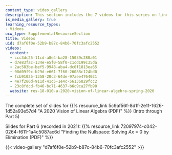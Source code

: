 ```yaml
---
content_type: video_gallery
description: This section includes the 7 videos for this series on linear algebra.
is_media_gallery: true
learning_resource_types:
- Videos
ocw_type: SupplementalResourceSection
title: Videos
uid: d7af6f0e-52b9-b87c-84b6-70fc3afc2552
videos:
  content:
  - ccc3dc25-11cd-a8e4-ba28-15039c288a01
  - d7e83fac-134e-e5f0-58f0-c1cd199c35da
  - 2ac583be-bef5-9948-aba4-dc0f1813ea65
  - 08d09f9c-b29d-e661-7f60-26088c124bd0
  - fcb91025-1358-20c3-64de-97aee4764021
  - 4e7f286d-911d-41c5-1e4c-56136829fcc2
  - 23c8fdcd-fb46-bc71-4637-b6c9ca27fb90
  website: res-18-010-a-2020-vision-of-linear-algebra-spring-2020
---
```


The complete set of slides for {{% resource_link 5c9af56f-8d1f-2e11-1626-1d52a93e57d4 "A 2020 Vision of Linear Algebra (PDF)" %}} (Intro through Part 5)

Slides for Part 6 (recorded in 2021): {{% resource_link 72097974-c042-0264-f611-1a4c5087ac6d "Finding the Nullspace: Solving _Ax_ = 0 by Elimination (PDF)" %}}

{{< video-gallery "d7af6f0e-52b9-b87c-84b6-70fc3afc2552" >}}

